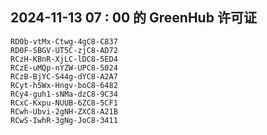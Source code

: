 ## 2024-11-13 07 : 00 的 GreenHub 许可证
```
RD0b-vtMx-Ctwg-4gC8-C837
RD0F-SBGV-UT5C-zjC8-AD72
RCzH-KBnR-XjLC-lDC8-5ED4
RCzE-uMQp-nYZW-UPC8-5024
RCzB-BjYC-S44g-dYC8-A2A7
RCyt-h5Wx-Hngv-boC8-6482
RCy4-guh1-sNMa-dzC8-9C34
RCxC-Kxpu-NUUB-6ZC8-5CF1
RCwh-Ubvi-2gNH-ZXC8-A21B
RCwS-IwhR-3gNg-JoC8-3411
```
